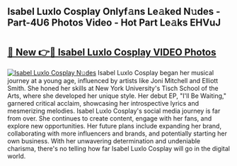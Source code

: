 ## Isabel Luxlo Cosplay Onlyf𝚊ns Le𝚊ked N𝚞des - Part-4U6 Photos Video - Hot Part Le𝚊ks EHVuJ

# <h2><a href="http://ab89448.deff.icu/?id=Isabel+Luxlo+Cosplay">🔗 New 👉🔴 Isabel Luxlo Cosplay VIDEO Photos</a></h2>

[![Isabel Luxlo Cosplay N𝚞des](https://i.imgur.com/rIISA9y.gif)](http://ab89448.deff.icu/?id=Isabel+Luxlo+Cosplay)
Isabel Luxlo Cosplay began her musical journey at a young age, influenced by artists like Joni Mitchell and Elliott Smith. She honed her skills at New York University's Tisch School of the Arts, where she developed her unique style. Her debut EP, "I'll Be Waiting," garnered critical acclaim, showcasing her introspective lyrics and mesmerizing melodies. Isabel Luxlo Cosplay's social media journey is far from over. She continues to create content, engage with her fans, and explore new opportunities. Her future plans include expanding her brand, collaborating with more influencers and brands, and potentially starting her own business. With her unwavering determination and undeniable charisma, there's no telling how far Isabel Luxlo Cosplay will go in the digital world.
